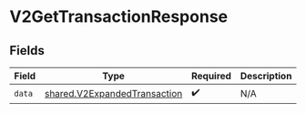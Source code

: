 # V2GetTransactionResponse


## Fields

| Field                                                                        | Type                                                                         | Required                                                                     | Description                                                                  |
| ---------------------------------------------------------------------------- | ---------------------------------------------------------------------------- | ---------------------------------------------------------------------------- | ---------------------------------------------------------------------------- |
| `data`                                                                       | [shared.V2ExpandedTransaction](../../models/shared/v2expandedtransaction.md) | :heavy_check_mark:                                                           | N/A                                                                          |